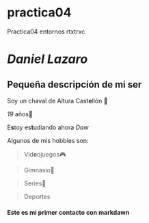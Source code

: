 # practica04
Practica04 entornos
rtxtrxc
# _Daniel Lazaro_
## Pequeña descripción de mi ser
Soy un chaval de Altura Cast**e**llón 📍

_19_ años🚀

E**s**toy es**t**udiando ahora _Daw_

Algunos de mis hobbies son:

> Vid**e**ojuegos🎮

> Gimnasio🦾

> Series👀

> Depo**r**tes

#### Este es mi primer contacto con markdawn

